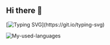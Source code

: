 ## Hi there 👋

<!--
**Crazy-A2/Crazy-A2** is a ✨ _special_ ✨ repository because its `README.md` (this file) appears on your GitHub profile.

Here are some ideas to get you started:

- 🔭 I’m currently working on ...
- 🌱 I’m currently learning ...
- 👯 I’m looking to collaborate on ...
- 🤔 I’m looking for help with ...
- 💬 Ask me about ...
- 📫 How to reach me: ...
- 😄 Pronouns: ...
- ⚡ Fun fact: ...
-->

[![Typing SVG](https://readme-typing-svg.demolab.com?font=Noto+Sans+SC&weight=700&pause=1000&multiline=true&width=435&lines=%E6%88%91%E6%98%AF%E4%B8%80%E4%B8%AA%E4%B8%9A%E4%BD%99%E4%BB%A3%E7%A0%81%E7%88%B1%E5%A5%BD%E8%80%85;%E6%AD%A3%E5%9C%A8%E5%AD%A6%E4%B9%A0%E5%90%84%E7%A7%8D%E6%B8%B8%E6%88%8F%E5%BC%80%E5%8F%91%E6%8A%80%E6%9C%AF%E4%B8%AD...)](https://git.io/typing-svg)

<!-- ![Top Langs](https://github-readme-stats.vercel.app/api/top-langs/?username=Crazy-A2&theme=dark) -->

<picture>
 <source media="(prefers-color-scheme: dark)" srcset="https://github-readme-stats.vercel.app/api/top-langs/?username=Crazy-A2&theme=dark">
 <source media="(prefers-color-scheme: light)" srcset="https://github-readme-stats.vercel.app/api/top-langs/?username=Crazy-A2&layout=pie&theme=radical&hide=c,objective-c">
 <img alt="My-used-languages" src="YOUR-DEFAULT-IMAGE">
</picture>

